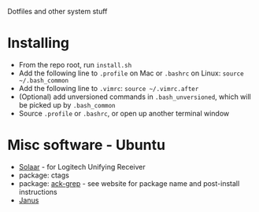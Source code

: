 Dotfiles and other system stuff

# Installing
* From the repo root, run `install.sh`
* Add the following line to `.profile` on Mac or `.bashrc` on Linux:
  `source ~/.bash_common`
* Add the following line to `.vimrc`:
  `source ~/.vimrc.after`
* (Optional) add unversioned commands in `.bash_unversioned`, which will be picked up by `.bash_common`
* Source `.profile` or `.bashrc`, or open up another terminal window

# Misc software - Ubuntu
* [Solaar](https://github.com/pwr/Solaar) - for Logitech Unifying Receiver
* package: ctags
* package: [ack-grep](http://beyondgrep.com/install/) - see website for package name and post-install instructions
* [Janus](https://github.com/carlhuda/janus)

